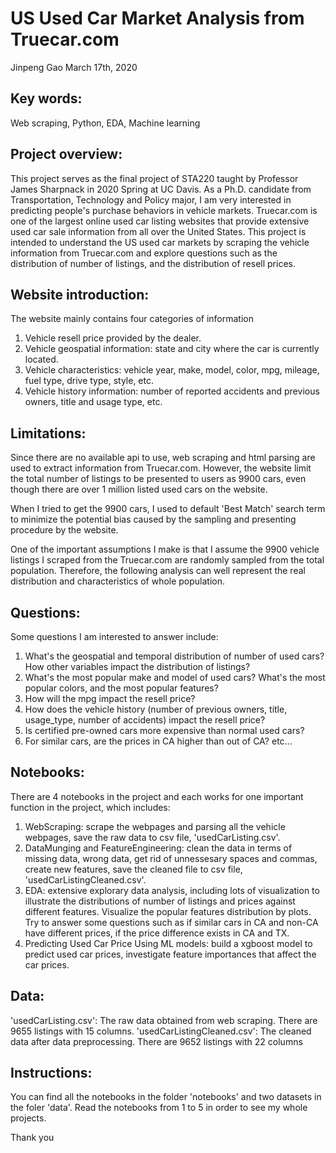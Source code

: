 # US Used Car Market Analysis from Truecar.com
Jinpeng Gao
March 17th, 2020

## Key words: 
Web scraping, Python, EDA, Machine learning

## Project overview: 
This project serves as the final project of STA220 taught by Professor James Sharpnack in 2020 Spring at UC Davis. As a Ph.D. candidate from Transportation, Technology and Policy major, I am very interested in predicting people's purchase behaviors in vehicle markets. Truecar.com is one of the largest online used car listing websites that provide extensive used car sale information from all over the United States. 
This project is intended to understand the US used car markets by scraping the vehicle information from Truecar.com and explore questions such as the distribution of number of listings, and the distribution of resell prices.

## Website introduction:
The website mainly contains four categories of information
1) Vehicle resell price provided by the dealer.
2) Vehicle geospatial information: state and city where the car is currently located.
3) Vehicle characteristics: vehicle year, make, model, color, mpg, mileage, fuel type, drive type, style, etc.
4) Vehicle history information: number of reported accidents and previous owners, title and usage type, etc.

## Limitations:
Since there are no available api to use, web scraping and html parsing are used to extract information from Truecar.com. However, the website limit the total number of listings to be presented to users as 9900 cars, even though there are over 1 million listed used cars on the website.

When I tried to get the 9900 cars, I used to default 'Best Match' search term to minimize the potential bias caused by the sampling and presenting procedure by the website. 

One of the important assumptions I make is that I assume the 9900 vehicle listings I scraped from the Truecar.com are randomly sampled from the total population. Therefore, the following analysis can well represent the real distribution and characteristics of whole population.

## Questions:
Some questions I am interested to answer include:
1) What's the geospatial and temporal distribution of number of used cars? How other variables impact the distribution of listings?
2) What's the most popular make and model of used cars? What's the most popular colors, and the most popular features?
3) How will the mpg impact the resell price?
4) How does the vehicle history (number of previous owners, title, usage_type, number of accidents) impact the resell price?
5) Is certified pre-owned cars more expensive than normal used cars?
6) For similar cars, are the prices in CA higher than out of CA?
etc...

## Notebooks:
There are 4 notebooks in the project and each works for one important function in the project, which includes:
1. WebScraping: scrape the webpages and parsing all the vehicle webpages, save the raw data to csv file, 'usedCarListing.csv'.
2. DataMunging and FeatureEngineering: clean the data in terms of missing data, wrong data, get rid of unnessesary spaces and commas, create new features, save the cleaned file to csv file, 'usedCarListingCleaned.csv'.
3. EDA: extensive explorary data analysis, including lots of visualization to illustrate the distributions of number of listings and prices against different features. Visualize the popular features distribution by plots. Try to answer some questions such as if similar cars in CA and non-CA have different prices, if the price difference exists in CA and TX.
4. Predicting Used Car Price Using ML models: build a xgboost model to predict used car prices, investigate feature importances that affect the car prices.

## Data: 
'usedCarListing.csv': The raw data obtained from web scraping. There are 9655 listings with 15 columns.
'usedCarListingCleaned.csv': The cleaned data after data preprocessing. There are 9652 listings with 22 columns

## Instructions:
You can find all the notebooks in the folder 'notebooks' and two datasets in the foler 'data'. Read the notebooks from 1 to 5 in order to see my whole projects.


Thank you

